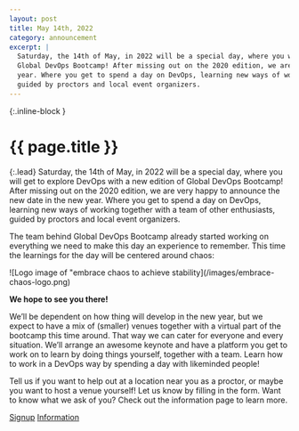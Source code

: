 ```yaml
---
layout: post
title: May 14th, 2022
category: announcement
excerpt: |
  Saturday, the 14th of May, in 2022 will be a special day, where you will get to explore DevOps with a new edition of
  Global DevOps Bootcamp! After missing out on the 2020 edition, we are very happy to announce the new date in the new
  year. Where you get to spend a day on DevOps, learning new ways of working together with a team of other enthusiasts,
  guided by proctors and local event organizers.
---
```


{:.inline-block }
# {{ page.title }}

{:.lead}
Saturday, the 14th of May, in 2022 will be a special day, where you will get to explore DevOps with a new edition of
Global DevOps Bootcamp! After missing out on the 2020 edition, we are very happy to announce the new date in the new
year. Where you get to spend a day on DevOps, learning new ways of working together with a team of other enthusiasts,
guided by proctors and local event organizers.

The team behind Global DevOps Bootcamp already started working on everything we need to make this day an experience to
remember. This time the
learnings for the day will be centered around chaos:
<div class="flex justify-center">
  ![Logo image of "embrace chaos to achieve stability](/images/embrace-chaos-logo.png)
</div>

**We hope to see you there!**

We’ll be dependent on how thing will develop in the new year, but we expect to have a mix of (smaller) venues together
with a virtual part of the bootcamp this time around. That way we can cater for everyone and every situation. We’ll
arrange an awesome keynote and have a platform you get to work on to learn by doing things yourself, together with a
team. Learn how to work in a DevOps way by spending a day with likeminded people!

Tell us if you want to help out at a location near you as a proctor, or maybe you want to host a venue yourself! Let us
know by filling in the form. Want to know what we ask of you? Check out the information page to learn more.

<div class="flex justify-center">
  <a class="inline-flex no-underline text-white bg-gdbc-orange border-0 py-2 px-6 focus:outline-none hover:gdbc-orange rounded text-lg"
    target="_blank" href="https://my.forms.app/form/6146634a2f6a6e3fadc8509f">Signup</a>
  <a class="ml-4 inline-flex no-underline text-gray-400 bg-gray-800 border-0 py-2 px-6 focus:outline-none hover:bg-gray-700 hover:text-white rounded text-lg"
    href="{{ '/venue-info' | relative_url }}">Information</a>
</div>